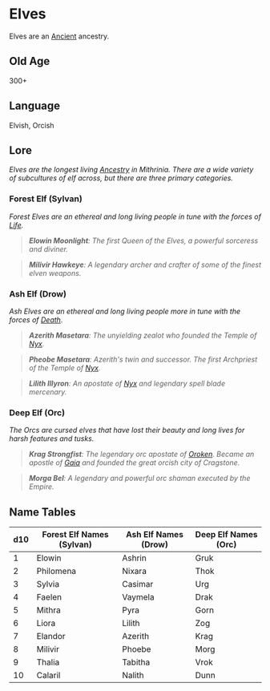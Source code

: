 # Elves

Elves are an [Ancient](../Mechanical/Ancient.md) ancestry.

## Old Age

300+

## Language

Elvish, Orcish

## Lore

*Elves are the longest living [Ancestry](../Ancestry.md) in Mithrinia. There are a wide variety of subcultures of elf across, but there are three primary categories.*

### Forest Elf (Sylvan)

*Forest Elves are an ethereal and long living people in tune with the forces of [Life](../../../Magic/Spells/Spell%20Domains/Life.md).*

> ***Elowin Moonlight**: The first Queen of the Elves, a powerful sorceress and diviner.*

> ***Milivir Hawkeye**: A legendary archer and crafter of some of the finest elven weapons.*

### Ash Elf (Drow)

*Ash Elves are an ethereal and long living people more in tune with the forces of [Death](../../../Magic/Spells/Spell%20Domains/Death.md)*.

> ***Azerith Masetara**: The unyielding zealot who founded the Temple of [Nyx](../../../Magic/Deities/Mithrinian%20Pantheons/Mithrinian%20Deities/Nyx.md).*

> ***Pheobe Masetara**: Azerith's twin and successor. The first Archpriest of the Temple of [Nyx](../../../Magic/Deities/Mithrinian%20Pantheons/Mithrinian%20Deities/Nyx.md).*

> ***Lilith Illyron**: An apostate of [Nyx](../../../Magic/Deities/Mithrinian%20Pantheons/Mithrinian%20Deities/Nyx.md) and legendary spell blade mercenary.*

### Deep Elf (Orc)

*The Orcs are cursed elves that have lost their beauty and long lives for harsh features and tusks.*

> ***Krag Strongfist**: The legendary orc apostate of [Oroken](../../../Magic/Deities/Mithrinian%20Pantheons/Mithrinian%20Deities/Oroken.md). Became an apostle of [Gaia](../../../Magic/Deities/Mithrinian%20Pantheons/Mithrinian%20Deities/Gaia.md) and founded the great orcish city of Cragstone.*

> ***Morga Bel**: A legendary and powerful orc shaman executed by the Empire.*

## Name Tables

| d10 | Forest Elf Names (Sylvan) | Ash Elf Names (Drow) | Deep Elf Names (Orc) |
| --- | ------------------------- | -------------------- | -------------------- |
| 1   | Elowin                    | Ashrin               | Gruk                 |
| 2   | Philomena                 | Nixara               | Thok                 |
| 3   | Sylvia                    | Casimar              | Urg                  |
| 4   | Faelen                    | Vaymela              | Drak                 |
| 5   | Mithra                    | Pyra                 | Gorn                 |
| 6   | Liora                     | Lilith               | Zog                  |
| 7   | Elandor                   | Azerith              | Krag                 |
| 8   | Milivir                   | Phoebe               | Morg                 |
| 9   | Thalia                    | Tabitha              | Vrok                 |
| 10  | Calaril                   | Nalith               | Dunn                 |
